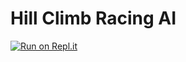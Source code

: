 # Hill Climb Racing AI
[![Run on Repl.it](https://repl.it/badge/github/Code-Bullet/Hill-Climb-Racing-AI)](https://repl.it/github/Code-Bullet/Hill-Climb-Racing-AI)
